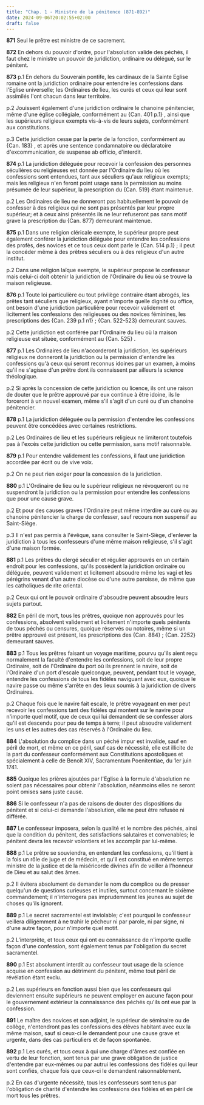 ```yaml
---
title: "Chap. 1 - Ministre de la pénitence (871-892)"
date: 2024-09-06T20:02:55+02:00
draft: false
---
```



**871**
Seul le prêtre est ministre de ce sacrement.

**872**
En dehors du pouvoir d'ordre, pour l'absolution valide des péchés,
il faut chez le ministre un pouvoir de juridiction, ordinaire ou délégué,
sur le pénitent.

**873**
p.1 En dehors du Souverain pontife, les cardinaux de la Sainte Eglise romaine
ont la juridiction ordinaire pour entendre les confessions dans l'Eglise
universelle; les Ordinaires de lieu,
les curés et ceux qui leur sont assimilés l'ont chacun dans leur territoire.

p.2 Jouissent également d'une juridiction ordinaire le chanoine pénitencier,
même d'une église collégiale, conformément au {Can.
401 p.1} , ainsi que les supérieurs religieux exempts vis-à-vis de leurs
sujets, conformément aux constitutions.

p.3 Cette juridiction cesse par la perte de la fonction, conformément au {Can.
183} , et après une sentence condamnatoire ou déclaratoire d'excommunication,
de suspense ab officio, d'interdit.

**874**
p.1 La juridiction déléguée pour recevoir la confession des personnes
séculières ou religieuses est donnée par l'Ordinaire du lieu où les confessions
sont entendues, tant aux séculiers qu'aux religieux exempts;
mais les religieux n'en feront point usage sans la permission au moins présumée
de leur supérieur, la prescription du {Can. 519} étant maintenue.

p.2 Les Ordinaires de lieu ne donneront pas habituellement le pouvoir de
confesser à des religieux qui ne sont pas présentés par leur propre supérieur;
et à ceux ainsi présentés ils ne leur refuseront pas sans motif grave la
prescription du {Can. 877} demeurant maintenue.

**875**
p.1 Dans une religion cléricale exempte,
le supérieur propre peut également conférer la juridiction déléguée pour
entendre les confessions des profès,
des novices et ce tous ceux dont parle le {Can.
514 p.1} ; il peut la concéder même à des prêtres séculiers ou à des religieux
d'un autre institut.

p.2 Dans une religion laïque exempte,
le supérieur propose le confesseur mais celui-ci doit obtenir la juridiction de
l'Ordinaire du lieu où se trouve la maison religieuse.

**876**
p.1 Toute loi particulière ou tout privilège contraire étant abrogés,
les prêtes tant séculiers que religieux,
ayant n'importe quelle dignité ou office,
ont besoin d'une juridiction particulière pour recevoir validement et
licitement les confessions des religieuses ou des novices féminines,
les prescriptions des {Can. 239 p.1 n1} ; {Can. 522-523} demeurant sauves.

p.2 Cette juridiction est conférée par l'Ordinaire du lieu où la maison
religieuse est située, conformément au {Can. 525} .

**877**
p.1 Les Ordinaires de lieu n'accorderont la juridiction,
les supérieurs religieux ne donneront la juridiction ou la permission
d'entendre les confessions qu'à ceux qui seront reconnus idoines par un examen,
à moins qu'il ne s'agisse d'un prêtre dont ils connaissent par ailleurs la
science théologique.

p.2 Si après la concession de cette juridiction ou licence,
ils ont une raison de douter que le prêtre approuvé par eux continue à être
idoine, ils le forceront à un nouvel examen,
même s'il s'agit d'un curé ou d'un chanoine pénitencier.

**878**
p.1 La juridiction déléguée ou la permission d'entendre les confessions peuvent
être concédées avec certaines restrictions.

p.2 Les Ordinaires de lieu et les supérieurs religieux ne limiteront toutefois
pas à l'excès cette juridiction ou cette permission, sans motif raisonnable.

**879**
p.1 Pour entendre validement les confessions,
il faut une juridiction accordée par écrit ou de vive voix.

p.2 On ne peut rien exiger pour la concession de la juridiction.

**880**
p.1 L'Ordinaire de lieu ou le supérieur religieux ne révoqueront ou ne
suspendront la juridiction ou la permission pour entendre les confessions que
pour une cause grave.

p.2 Et pour des causes graves l'Ordinaire peut même interdire au curé ou au
chanoine pénitencier la charge de confesser,
sauf recours non suspensif au Saint-Siège.

p.3 Il n'est pas permis à l'évêque, sans consulter le Saint-Siège,
d'enlever la juridiction à tous les confesseurs d'une même maison religieuse,
s'il s'agit d'une maison formée.

**881**
p.1 Les prêtres du clergé séculier et régulier approuvés en un certain endroit
pour les confessions, qu'ils possèdent la juridiction ordinaire ou déléguée,
peuvent validement et licitement absoudre même les vagi et les pérégrins venant
d'un autre diocèse ou d'une autre paroisse,
de même que les catholiques de rite oriental.

p.2 Ceux qui ont le pouvoir ordinaire d'absoudre peuvent absoudre leurs sujets
partout.

**882**
En péril de mort, tous les prêtres, quoique non approuvés pour les confessions,
absolvent validement et licitement n'importe quels pénitents de tous péchés ou
censures, quoique réservés ou notoires, même si un prêtre approuvé est présent,
les prescriptions des {Can. 884} ; {Can. 2252} demeurant sauves.

**883**
p.1 Tous les prêtres faisant un voyage maritime,
pourvu qu'ils aient reçu normalement la faculté d'entendre les confessions,
soit de leur propre Ordinaire, soit de l'Ordinaire du port où ils prennent le
navire, soit de l'Ordinaire d'un port d'escale quelconque, peuvent,
pendant tout le voyage, entendre les confessions de tous les fidèles naviguant
avec eux, quoique le navire passe ou même s'arrête en des lieux soumis à la
juridiction de divers Ordinaires.

p.2 Chaque fois que le navire fait escale,
le prêtre voyageant en mer peut recevoir les confessions tant des fidèles qui
montent sur le navire pour n'importe quel motif,
que de ceux qui lui demandent de se confesser alors qu'il est descendu pour peu
de temps à terre; il peut absoudre validement les uns et les autres des cas
réservés à l'Ordinaire du lieu.

**884**
L'absolution du complice dans un péché impur est invalide,
sauf en péril de mort, et même en ce péril, sauf cas de nécessité,
elle est illicite de la part du confesseur conformément aux Constitutions
apostoliques et spécialement à celle de Benoît XIV, Sacramentum Poenitentiae,
du 1er juin 1741.

**885**
Quoique les prières ajoutées par l'Eglise à la formule d'absolution ne soient
pas nécessaires pour obtenir l'absolution,
néanmoins elles ne seront point omises sans juste cause.

**886**
Si le confesseur n'a pas de raisons de douter des dispositions du pénitent et
si celui-ci demande l'absolution, elle ne peut être refusée ni différée.

**887**
Le confesseur imposera, selon la qualité et le nombre des péchés,
ainsi que la condition du pénitent, des satisfactions salutaires et
convenables; le pénitent devra les recevoir volontiers et les accomplir par
lui-même.

**888**
p.1 Le prêtre se souviendra, en entendant les confessions,
qu'il tient à la fois un rôle de juge et de médecin,
et qu'il est constitué en même temps ministre de la justice et de la
miséricorde divines afin de veiller à l'honneur de Dieu et au salut des âmes.

p.2 Il évitera absolument de demander le nom du complice ou de presser
quelqu'un de questions curieuses et inutiles,
surtout concernant le sixième commandement;
il n'interrogera pas imprudemment les jeunes au sujet de choses qu'ils
ignorent.

**889**
p.1 Le secret sacramentel est inviolable;
c'est pourquoi le confesseur veillera diligemment à ne trahir le pécheur ni par
parole, ni par signe, ni d'une autre façon, pour n'importe quel motif.

p.2 L'interprète, et tous ceux qui ont eu connaissance de n'importe quelle
façon d'une confession, sont également tenus par l'obligation du secret
sacramentel.

**890**
p.1 Est absolument interdit au confesseur tout usage de la science acquise en
confession au détriment du pénitent, même tout péril de révélation étant exclu.

p.2 Les supérieurs en fonction aussi bien que les confesseurs qui deviennent
ensuite supérieurs ne peuvent employer en aucune façon pour le gouvernement
extérieur la connaissance des péchés qu'ils ont eue par la confession.

**891**
Le maître des novices et son adjoint, le supérieur de séminaire ou de collège,
n'entendront pas les confessions des élèves habitant avec eux la même maison,
sauf si ceux-ci le demandent pour une cause grave et urgente,
dans des cas particuliers et de façon spontanée.

**892**
p.1 Les curés, et tous ceux à qui une charge d'âmes est confiée en vertu de
leur fonction, sont tenus par une grave obligation de justice d'entendre par
eux-mêmes ou par autrui les confessions des fidèles qui leur sont confiés,
chaque fois que ceux-ci le demandent raisonnablement.

p.2 En cas d'urgente nécessité, tous les confesseurs sont tenus par
l'obligation de charité d'entendre les confessions des fidèles et en péril de
mort tous les prêtres.

